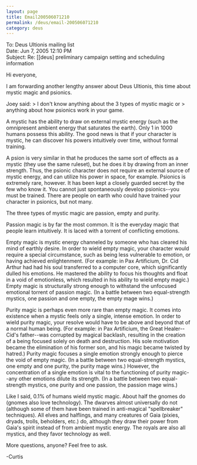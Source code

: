 ```yaml
---
layout: page
title: Email200506071210
permalink: /deus/email-200506071210
category: deus
---
```

To: Deus Ultionis mailing list
<br>Date: Jun 7, 2005 12:10 PM
<br>Subject: Re: [[deus] preliminary campaign setting and scheduling information

Hi everyone,

I am forwarding another lengthy answer about Deus Ultionis, this time
about mystic magic and psionics.

Joey said:
&gt; I don't know anything about the 3 types of mystic magic or
&gt; anything about how psionics work in your game.

A mystic has the ability to draw on external mystic energy (such as
the omnipresent ambient energy that saturates the earth). Only 1 in
1000 humans possess this ability. The good news is that if your
character is mystic, he can discover his powers intuitively over time,
without formal training.

A psion is very similar in that he produces the same sort of effects
as a mystic (they use the same ruleset), but he does it by drawing
from an inner strength. Thus, the psionic character does not require
an external source of mystic energy, and can utilize his power in
space, for example. Psionics is extremely rare, however. It has been
kept a closely guarded secret by the few who know it. You cannot just
spontaneously develop psionics--you must be trained. There are people
on earth who could have trained your character in psionics, but not
many.

The three types of mystic magic are passion, empty and purity.

Passion magic is by far the most common. It is the everyday magic that
people learn intuitively. It is laced with a torrent of conflicting
emotions.

Empty magic is mystic energy channeled by someone who has cleared his
mind of earthly desire. In order to wield empty magic, your character
would require a special circumstance, such as being less vulnerable to
emotion, or having achieved enlightenment. (For example: in Pax
Artificium, Dr. Cid Arthur had had his soul transferred to a computer
core, which significantly dulled his emotions. He mastered the ability
to focus his thoughts and float in a void of emotionless, which
resulted in his ability to wield empty magic.) Empty magic is
structurally strong enough to withstand the unfocused emotional
torrent of passion magic. (In a battle between two equal-strength
mystics, one passion and one empty, the empty mage wins.)

Purity magic is perhaps even more rare than empty magic. It comes into
existence when a mystic feels only a single, intense emotion. In order
to wield purity magic, your resolve would have to be above and beyond
that of a normal human being. (For example: in Pax Artificium, the
Great Healer--Cid's father--was corrupted by magical backlash,
resulting in the creation of a being focused solely on death and
destruction. His sole motivation became the elimination of his former
son, and his magic became twisted by hatred.) Purity magic focuses a
single emotion strongly enough to pierce the void of empty magic. (In
a battle between two equal-strength mystics, one empty and one purity,
the purity mage wins.) However, the concentration of a single emotion
is vital to the functioning of purity magic--any other emotions dilute
its strength. (In a battle between two equal-strength mystics, one
purity and one passion, the passion mage wins.)

Like I said, 0.1% of humans wield mystic magic. About half the gnomes
do (gnomes also love technology). The dwarves almost universally do
not (although some of them have been trained in anti-magical
&quot;spellbreaker&quot; techniques). All elves and halflings, and many
creatures of Gaia (pixies, dryads, trolls, beholders, etc.) do,
although they draw their power from Gaia's spirit instead of from
ambient mystic energy. The royals are also all mystics, and they favor
technology as well.

More questions, anyone? Feel free to ask.

-Curtis
